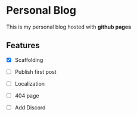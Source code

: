 # Personal Blog

This is my personal blog hosted with **github pages**

## Features

- [x] Scaffolding
- [ ] Publish first post
- [ ] Localization
- [ ] 404 page
- [ ] Add Discord

